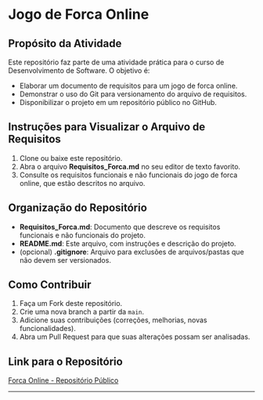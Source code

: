 # Jogo de Forca Online

## Propósito da Atividade
Este repositório faz parte de uma atividade prática para o curso de Desenvolvimento de Software. O objetivo é:
- Elaborar um documento de requisitos para um jogo de forca online.
- Demonstrar o uso do Git para versionamento do arquivo de requisitos.
- Disponibilizar o projeto em um repositório público no GitHub.

## Instruções para Visualizar o Arquivo de Requisitos
1. Clone ou baixe este repositório.
2. Abra o arquivo **Requisitos_Forca.md** no seu editor de texto favorito.
3. Consulte os requisitos funcionais e não funcionais do jogo de forca online, que estão descritos no arquivo.

## Organização do Repositório
- **Requisitos_Forca.md**: Documento que descreve os requisitos funcionais e não funcionais do projeto.
- **README.md**: Este arquivo, com instruções e descrição do projeto.
- (opcional) **.gitignore**: Arquivo para exclusões de arquivos/pastas que não devem ser versionados.

## Como Contribuir
1. Faça um Fork deste repositório.
2. Crie uma nova branch a partir da `main`.
3. Adicione suas contribuições (correções, melhorias, novas funcionalidades).
4. Abra um Pull Request para que suas alterações possam ser analisadas.

## Link para o Repositório
[Forca Online - Repositório Público](https://github.com/BretasArthur1/Jogo-Forca)

---


